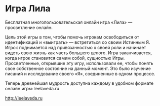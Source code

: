 # Игра Лила
Бесплатная многопользовательская онлайн игра «Лила» — просветление онлайн.

Цель этой игры в том, чтобы помочь игрокам освободиться от идентификаций и «выиграть» — встретиться со своим Истинным Я.
Игрок поднимается над привязанностью к своей роли и начинает видеть свою жизнь как часть большего целого.
Игра заканчивается, когда игрок становится самим собой, сущностью Игры.
Просветленные, открывшие эту игру, использовали ее, чтобы понять свое собственное состояние на данный момент.
Это было изучение писаний и исследование своего «Я», соединенные в одном процессе.

Теперь древнейшая мудрость доступна каждому в удобном формате онлайн игры: leelaveda.ru

http://leelaveda.ru